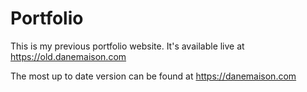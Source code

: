 # Portfolio

This is my previous portfolio website. It's available live at https://old.danemaison.com

The most up to date version can be found at https://danemaison.com

